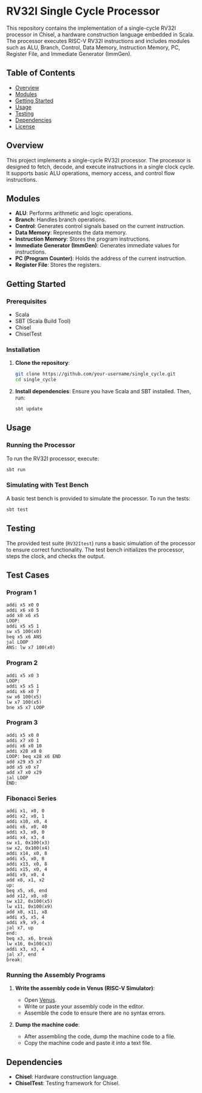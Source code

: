 # RV32I Single Cycle Processor

This repository contains the implementation of a single-cycle RV32I processor in Chisel, a hardware construction language embedded in Scala. The processor executes RISC-V RV32I instructions and includes modules such as ALU, Branch, Control, Data Memory, Instruction Memory, PC, Register File, and Immediate Generator (ImmGen).

## Table of Contents
- [Overview](#overview)
- [Modules](#modules)
- [Getting Started](#getting-started)
- [Usage](#usage)
- [Testing](#testing)
- [Dependencies](#dependencies)
- [License](#license)

## Overview
This project implements a single-cycle RV32I processor. The processor is designed to fetch, decode, and execute instructions in a single clock cycle. It supports basic ALU operations, memory access, and control flow instructions.

## Modules
- **ALU**: Performs arithmetic and logic operations.
- **Branch**: Handles branch operations.
- **Control**: Generates control signals based on the current instruction.
- **Data Memory**: Represents the data memory.
- **Instruction Memory**: Stores the program instructions.
- **Immediate Generator (ImmGen)**: Generates immediate values for instructions.
- **PC (Program Counter)**: Holds the address of the current instruction.
- **Register File**: Stores the registers.

## Getting Started
### Prerequisites
- Scala
- SBT (Scala Build Tool)
- Chisel
- ChiselTest

### Installation
1. **Clone the repository**:
    ```bash
    git clone https://github.com/your-username/single_cycle.git
    cd single_cycle
    ```

2. **Install dependencies**:
    Ensure you have Scala and SBT installed. Then, run:
    ```bash
    sbt update
    ```

## Usage
### Running the Processor
To run the RV32I processor, execute:
```bash
sbt run
```

### Simulating with Test Bench
A basic test bench is provided to simulate the processor. To run the tests:
```bash
sbt test
```

## Testing
The provided test suite (`RV32Itest`) runs a basic simulation of the processor to ensure correct functionality. The test bench initializes the processor, steps the clock, and checks the output.


## Test Cases
### Program 1
```assembly
addi x5 x0 0
addi x6 x0 5
add x8 x6 x5
LOOP:
addi x5 x5 1
sw x5 100(x0)
beq x5 x6 ANS
jal LOOP
ANS: lw x7 100(x0)
```

### Program 2
```assembly
addi x5 x0 3
LOOP:
addi x5 x5 1
addi x6 x0 7
sw x6 100(x5)
lw x7 100(x5)
bne x5 x7 LOOP
```

### Program 3
```assembly
addi x5 x0 0
addi x7 x0 1
addi x6 x0 10
addi x28 x0 0
LOOP: beq x28 x6 END
add x29 x5 x7
add x5 x0 x7
add x7 x0 x29
jal LOOP
END:
```

### Fibonacci Series
```assembly
addi x1, x0, 0
addi x2, x0, 1
addi x10, x0, 4
addi x6, x0, 40
addi x3, x0, 0
addi x4, x3, 4
sw x1, 0x100(x3)
sw x2, 0x100(x4)
addi x14, x0, 8
addi x5, x0, 8
addi x13, x0, 8
addi x15, x0, 4
addi x9, x0, 4
add x8, x1, x2
up:
beq x5, x6, end
add x12, x0, x8
sw x12, 0x100(x5)
lw x11, 0x100(x9)
add x8, x11, x8
addi x5, x5, 4
addi x9, x9, 4
jal x7, up
end:
beq x3, x6, break
lw x16, 0x100(x3)
addi x3, x3, 4
jal x7, end
break:
```

### Running the Assembly Programs
1. **Write the assembly code in Venus (RISC-V Simulator)**:
    - Open [Venus](https://www.kvakil.me/venus/).
    - Write or paste your assembly code in the editor.
    - Assemble the code to ensure there are no syntax errors.
    
2. **Dump the machine code**:
    - After assembling the code, dump the machine code to a file.
    - Copy the machine code and paste it into a text file.

## Dependencies
- **Chisel**: Hardware construction language.
- **ChiselTest**: Testing framework for Chisel.
